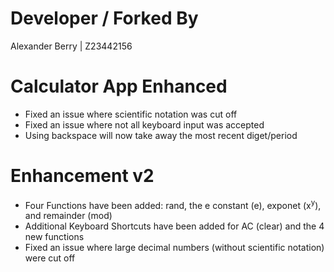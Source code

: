 # Developer / Forked By
Alexander Berry | Z23442156

# Calculator App Enhanced
- Fixed an issue where scientific notation was cut off
- Fixed an issue where not all keyboard input was accepted
- Using backspace will now take away the most recent diget/period

# Enhancement v2
- Four Functions have been added: rand, the e constant (e), exponet (x<sup>y</sup>), and remainder (mod)
- Additional Keyboard Shortcuts have been added for AC (clear) and the 4 new functions
- Fixed an issue where large decimal numbers (without scientific notation) were cut off